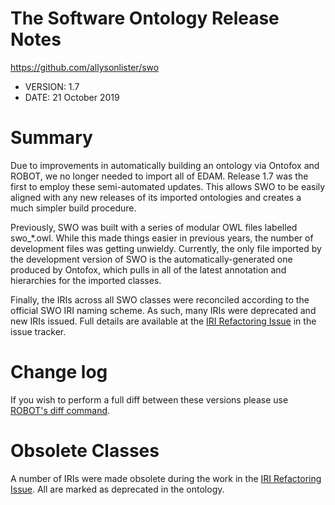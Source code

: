 # The Software Ontology Release Notes

https://github.com/allysonlister/swo

* VERSION: 1.7
* DATE: 21 October 2019

# Summary

Due to improvements in automatically building an ontology via Ontofox and ROBOT, we no longer needed to import all of EDAM. Release 1.7 was the first to employ these semi-automated updates. This allows SWO to be easily aligned with any new releases of its imported ontologies and creates a much simpler build procedure.

Previously, SWO was built with a series of modular OWL files labelled swo_*.owl. While this made things easier in previous years, the number of development files was getting unwieldy. Currently, the only file imported by the development version of SWO is the automatically-generated one produced by Ontofox, which pulls in all of the latest annotation and hierarchies for the imported classes.

Finally, the IRIs across all SWO classes were reconciled according to the official SWO IRI naming scheme. As such, many IRIs were deprecated and new IRIs issued. Full details are available at the [IRI Refactoring Issue](https://github.com/allysonlister/swo/issues/10) in the issue tracker.


# Change log

If you wish to perform a full diff between these versions please use [ROBOT's diff command](http://robot.obolibrary.org/diff).


# Obsolete Classes

A number of IRIs were made obsolete during the work in the [IRI Refactoring Issue](https://github.com/allysonlister/swo/issues/10). All are marked as deprecated in the ontology.
